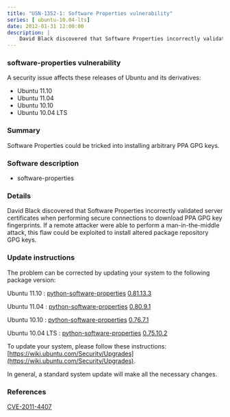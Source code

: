 ```yaml
---
title: "USN-1352-1: Software Properties vulnerability"
series: [ ubuntu-10.04-lts]
date: 2012-01-31 12:00:00
description: |
    David Black discovered that Software Properties incorrectly validated server certificates when performing secure connections to download PPA GPG key fingerprints. If a remote attacker were able to perform a man-in-the-middle attack, this flaw could be exploited to install altered package repository GPG keys. 
--- 
```

 
 


### software-properties vulnerability

A security issue affects these releases of Ubuntu and its derivatives:

* Ubuntu 11.10
* Ubuntu 11.04
* Ubuntu 10.10
* Ubuntu 10.04 LTS

### Summary

Software Properties could be tricked into installing arbitrary PPA GPG keys.

### Software description

* software-properties 

### Details

David Black discovered that Software Properties incorrectly validated server certificates when performing secure connections to download PPA GPG key fingerprints. If a remote attacker were able to perform a man-in-the-middle attack, this flaw could be exploited to install altered package repository GPG keys. 

### Update instructions

The problem can be corrected by updating your system to the following package version:

Ubuntu 11.10
 : [python-software-properties](https://launchpad.net/ubuntu/+source/software-properties) <span> [0.81.13.3](https://launchpad.net/ubuntu/+source/software-properties/0.81.13.3) </span> 

Ubuntu 11.04
 : [python-software-properties](https://launchpad.net/ubuntu/+source/software-properties) <span> [0.80.9.1](https://launchpad.net/ubuntu/+source/software-properties/0.80.9.1) </span> 

Ubuntu 10.10
 : [python-software-properties](https://launchpad.net/ubuntu/+source/software-properties) <span> [0.76.7.1](https://launchpad.net/ubuntu/+source/software-properties/0.76.7.1) </span> 

Ubuntu 10.04 LTS
 : [python-software-properties](https://launchpad.net/ubuntu/+source/software-properties) <span> [0.75.10.2](https://launchpad.net/ubuntu/+source/software-properties/0.75.10.2) </span> 

To update your system, please follow these instructions: [https://wiki.ubuntu.com/Security/Upgrades](https://wiki.ubuntu.com/Security/Upgrades).

In general, a standard system update will make all the necessary changes. 

### References

 
 [CVE-2011-4407](http://people.ubuntu.com/~ubuntu-security/cve/CVE-2011-4407)
 

